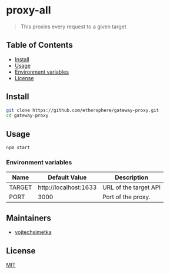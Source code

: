# proxy-all

> This proxies every request to a given target

## Table of Contents

- [Install](#install)
- [Usage](#usage)
- [Environment variables](#environment-variables)
- [License](#license)

## Install

```sh
git clone https://github.com/ethersphere/gateway-proxy.git
cd gateway-proxy
```

## Usage

```
npm start
```

### Environment variables

| Name                    | Default Value               | Description                                                                                                |
| ----------------------- | --------------------------- | ---------------------------------------------------------------------------------------------------------- |
| TARGET             | http://localhost:1633       | URL of the target API                                                                                    |
| PORT                    | 3000                        | Port of the proxy.                                                                                         |

## Maintainers

- [vojtechsimetka](https://github.com/vojtechsimetka)

## License

[MIT](./LICENSE)
